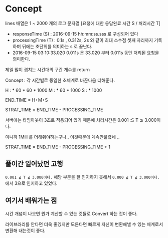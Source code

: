 # Concept

lines 배열은 1 ~ 2000 개의 로그 문자열 [요청에 대한 응답완료 시간 S / 처리시간 T]

- responseTime (S) : 2016-09-15 hh:mm:ss.sss 로 구성되어 있다
- processingTime (T) : 0.1s , 0.312s, 2s 와 같이 최대 소수점 셋째 자리까지 기록하며 뒤에는 초단위를 의미하는 s 로 끝난다.
- 2016-09-15 03:10:33.020 0.011s 은 33.020 부터 0.011s 동안 처리된 요청을 의미한다.

제일 많이 겹치는 시간대의 구간 개수를 return

Concept : 각 시간별로 동일한 초체계로 바꾼다음 더해준다.

H : * 60 * 60 * 1000
M : * 60 * 1000
S : * 1000

END_TIME = H+M+S

STRAT_TIME = END_TIME - PROCESSING_TIME

서버에는 타임아웃이 3초로 적용되어 있기 때문에 처리시간은 0.001 ≦ T ≦ 3.000이다.

이니까 1Mill 를 더해줘야하는구나.. 이것때문에 계속안풀렸네 ..

STRAT_TIME = END_TIME - PROCESSING_TIME + 1

## 풀이간 일어났던 고행

`0.001 ≦ T ≦ 3.000이다.` 해당 부분을 잘 인지하지 못해서 `0.000 ≦ T ≦ 3.000이다.` 에서 3으로 인지하고 있었다.

## 여기서 배워가는 점

시간 개념이 나오면 뭔가 계산할 수 있는 것들로 Convert 하는 것이 좋다.

라이브러리를 안다면 더욱 좋겠지만 모른다면 빠르게 자신이 변환해낼 수 있는 체계로서 변환해 내는것이 좋다.


